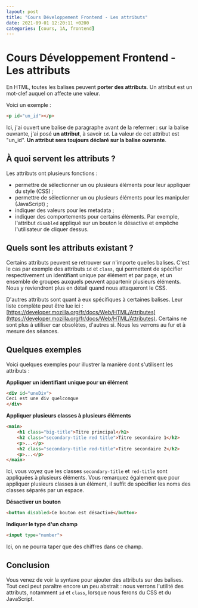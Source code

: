 ```yaml
---
layout: post
title: "Cours Développement Frontend - Les attributs"
date: 2021-09-01 12:20:11 +0200
categories: [cours, 1A, frontend]
---
```


# Cours Développement Frontend - Les attributs
En HTML, toutes les balises peuvent **porter des attributs**. Un attribut est un mot-clef auquel on affecte une valeur.

Voici un exemple :

```html
<p id="un_id"></p>
```

Ici, j'ai ouvert une balise de paragraphe avant de la refermer : sur la balise ouvrante, j'ai posé **un attribut**, à savoir `id`. La valeur de cet attribut est "un_id".
**Un attribut sera toujours déclaré sur la balise ouvrante**.

## À quoi servent les attributs ?
Les attributs ont plusieurs fonctions :

- permettre de sélectionner un ou plusieurs éléments pour leur appliquer du style (CSS) ;
- permettre de sélectionner un ou plusieurs éléments pour les manipuler (JavaScript) ;
- indiquer des valeurs pour les metadata ;
- indiquer des comportements pour certains éléments. Par exemple, l'attribut `disabled` appliqué sur un bouton le désactive et empêche l'utilisateur de cliquer dessus.

## Quels sont les attributs existant ?

Certains attributs peuvent se retrouver sur n'importe quelles balises. C'est le cas par exemple des attributs `id` et `class`, qui permettent de spécifier respectivement un identifiant unique par élément et par page, et un ensemble de groupes auxquels peuvent appartenir plusieurs éléments. Nous y reviendront plus en détail quand nous attaqueront le CSS.

D'autres attributs sont quant à eux spécifiques à certaines balises. Leur liste complète peut être lue ici : [https://developer.mozilla.org/fr/docs/Web/HTML/Attributes](https://developer.mozilla.org/fr/docs/Web/HTML/Attributes). 
Certains ne sont plus à utiliser car obsolètes, d'autres si. Nous les verrons au fur et à mesure des séances.

## Quelques exemples

Voici quelques exemples pour illustrer la manière dont s'utilisent les attributs :

**Appliquer un identifiant unique pour un élément**
```html
<div id="uneDiv">
Ceci est une div quelconque
</div>
```

**Appliquer plusieurs classes à plusieurs éléments**
```html
<main>
	<h1 class="big-title">Titre principal</h1>
	<h2 class="secondary-title red title">Titre secondaire 1</h2>
	<p>...</p>
	<h2 class="secondary-title red-title">Titre secondaire 2</h2>
	<p>...</p>
</main>
```
Ici, vous voyez que les classes `secondary-title` et `red-title` sont appliquées à plusieurs éléments. Vous remarquez également que pour appliquer plusieurs classes à un élément, il suffit de spécifier les noms des classes séparés par un espace.

**Désactiver un bouton**
```html
<button disabled>Ce bouton est désactivé</button>
```

**Indiquer le type d'un champ**
```html
<input type="number">
```
Ici, on ne pourra taper que des chiffres dans ce champ.


## Conclusion

Vous venez de voir la syntaxe pour ajouter des attributs sur des balises. Tout ceci peut paraître encore un peu abstrait : nous verrons l'utilité des attributs, notamment `id` et `class`, lorsque nous ferons du CSS et du JavaScript.
